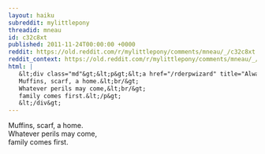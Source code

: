 ```yaml
---
layout: haiku
subreddit: mylittlepony
threadid: mneau
id: c32c8xt
published: 2011-11-24T00:00:00 +0000
reddit: https://old.reddit.com/r/mylittlepony/comments/mneau/_/c32c8xt
reddit_context: https://old.reddit.com/r/mylittlepony/comments/mneau/_/c32c8xt?context=3
html: |
   &lt;div class="md"&gt;&lt;p&gt;&lt;a href="/rderpwizard" title="Always Relevant / Daughter&amp;#39;s Smile Preceding / Paper Bag Princess"&gt;&lt;/a&gt; 
   Muffins, scarf, a home.&lt;br/&gt;
   Whatever perils may come,&lt;br/&gt;
   family comes first.&lt;/p&gt;
   &lt;/div&gt;
---
```


[](/rderpwizard "Always Relevant / Daughter's Smile Preceding / Paper Bag Princess") 
Muffins, scarf, a home.  
Whatever perils may come,  
family comes first.